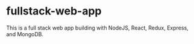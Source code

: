 # fullstack-web-app
This is a full stack web app building with NodeJS, React, Redux, Express, and MongoDB.

